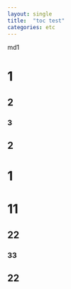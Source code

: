 ```yaml
---
layout: single
title:  "toc test"
categories: etc
---
```


md1
# 1
## 2
### 3
## 2
# 1


# 11
## 22
### 33
## 22
